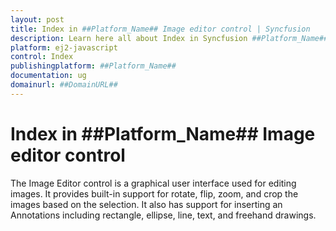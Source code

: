 ```yaml
---
layout: post
title: Index in ##Platform_Name## Image editor control | Syncfusion
description: Learn here all about Index in Syncfusion ##Platform_Name## Image editor control of Syncfusion Essential JS 2 and more.
platform: ej2-javascript
control: Index 
publishingplatform: ##Platform_Name##
documentation: ug
domainurl: ##DomainURL##
---
```


# Index in ##Platform_Name## Image editor control

The Image Editor control is a graphical user interface used for editing images. It provides built-in support for rotate, flip, zoom, and crop the images based on the selection. It also has support for inserting an Annotations including rectangle, ellipse, line, text, and freehand drawings.